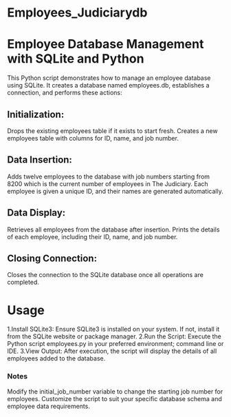# Employees_Judiciarydb
# Employee Database Management with SQLite and Python
This Python script demonstrates how to manage an employee database using SQLite. It creates a database named employees.db, establishes a connection, and performs these actions:
## Initialization:
Drops the existing employees table if it exists to start fresh.
Creates a new employees table with columns for ID, name, and job number.
## Data Insertion:
Adds twelve employees to the database with job numbers starting from 8200 which is the current number of employees in The Judiciary.
Each employee is given a unique ID, and their names are generated automatically.
## Data Display:
Retrieves all employees from the database after insertion.
Prints the details of each employee, including their ID, name, and job number.
## Closing Connection:
Closes the connection to the SQLite database once all operations are completed.
# Usage
1.Install SQLite3:
Ensure SQLite3 is installed on your system. If not, install it from the SQLite website or package manager.
2.Run the Script:
Execute the Python script employees.py in your preferred environment; command line or IDE.
3.View Output:
After execution, the script will display the details of all employees added to the database.
### Notes
Modify the initial_job_number variable to change the starting job number for employees.
Customize the script to suit your specific database schema and employee data requirements.
